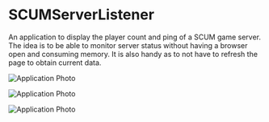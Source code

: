 # SCUMServerListener

An application to display the player count and ping of a SCUM game server. The idea is to be able to monitor server status without having a browser open and consuming memory. It is also handy as to not have to refresh the page to obtain current data.


![Application Photo](https://i.imgur.com/5XDMUue.png)

![Application Photo](https://i.imgur.com/AuxnmSl.png)

![Application Photo](https://i.imgur.com/hx9PQl1.png)
